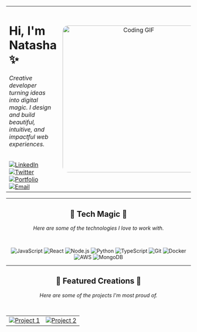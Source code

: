 <table width="100%" border="0">
  <tr>
    <td width="50%" valign="middle">
      <h1>Hi, I'm Natasha ✨</h1>
      <p><em>Creative developer turning ideas into digital magic. I design and build beautiful, intuitive, and impactful web experiences.</em></p>
      <br>
      <a href="https://linkedin.com/in/[username]"><img src="https://img.shields.io/badge/LinkedIn-FF69B4?style=for-the-badge&logo=linkedin&logoColor=white" alt="LinkedIn"></a>
      <a href="https://twitter.com/[username]"><img src="https://img.shields.io/badge/Twitter-FF69B4?style=for-the-badge&logo=twitter&logoColor=white" alt="Twitter"></a>
      <a href="https://[username].dev"><img src="https://img.shields.io/badge/Portfolio-FF69B4?style=for-the-badge&logo=website&logoColor=white" alt="Portfolio"></a>
      <a href="mailto:your.email@example.com"><img src="https://img.shields.io/badge/Email-FF69B4?style=for-the-badge&logo=gmail&logoColor=white" alt="Email"></a>
    </td>
    <td width="50%" valign="middle" align="center">
      <img src="https://media.giphy.com/media/v1.Y2lkPWVjZjA1ZTQ3MTJ5c2RndGxpZjVpeHFkMGZqN2dxNGYydjlsOXBhdTNpb2FjYXUxNCZlcD12MV9naWZzX3NlYXJjaCZjdD1n/z7wIVXPnpm1DiJDdsU/giphy.gif" width="400" alt="Coding GIF" style="border-radius:15px;">
    </td>
  </tr>
</table>

---

<div align="center">

## 💎 Tech Magic 💎
*Here are some of the technologies I love to work with.*

<br>

![JavaScript](https://img.shields.io/badge/JavaScript-F7DF1E?style=for-the-badge&logo=javascript&logoColor=black)
![React](https://img.shields.io/badge/React-20232A?style=for-the-badge&logo=react&logoColor=61DAFB)
![Node.js](https://img.shields.io/badge/Node.js-43853D?style=for-the-badge&logo=node.js&logoColor=white)
![Python](https://img.shields.io/badge/Python-3776AB?style=for-the-badge&logo=python&logoColor=white)
![TypeScript](https://img.shields.io/badge/TypeScript-007ACC?style=for-the-badge&logo=typescript&logoColor=white)
![Git](https://img.shields.io/badge/Git-F05032?style=for-the-badge&logo=git&logoColor=white)
![Docker](https://img.shields.io/badge/Docker-2496ED?style=for-the-badge&logo=docker&logoColor=white)
![AWS](https://img.shields.io/badge/Amazon_AWS-232F3E?style=for-the-badge&logo=amazon-aws&logoColor=white)
![MongoDB](https://img.shields.io/badge/MongoDB-4EA94B?style=for-the-badge&logo=mongodb&logoColor=white)

</div>

---

<div align="center">

## 🌟 Featured Creations 🌟
*Here are some of the projects I'm most proud of.*

<br>

<table width="100%" border="0">
  <tr>
    <td width="50%" valign="top">
      <a href="https://github.com/[username]/project1">
        <img src="https://github-readme-stats.vercel.app/api/pin/?username=[username]&repo=project1&theme=tokyonight&hide_border=true" alt="Project 1">
      </a>
    </td>
    <td width="50%" valign="top">
      <a href="https://github.com/[username]/project2">
        <img src="https://github-readme-stats.vercel.app/api/pin/?username=[username]&repo=project2&theme=tokyonight&hide_border=true" alt="Project 2">
      </a>
    </td>
  </tr>
</table>

</div>

